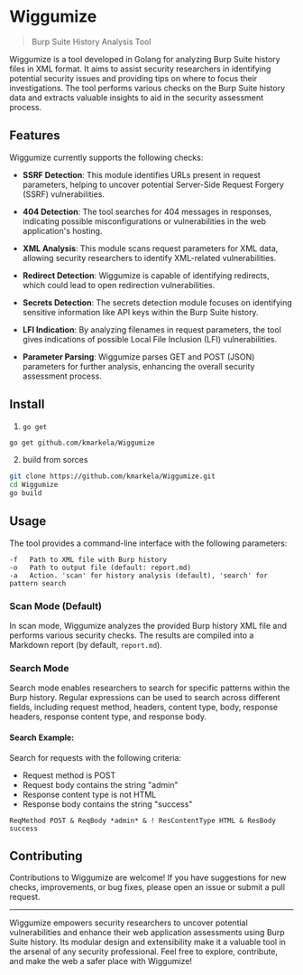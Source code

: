 # Wiggumize

> Burp Suite History Analysis Tool

Wiggumize is a tool developed in Golang for analyzing Burp Suite history files in XML format. It aims to assist security researchers in identifying potential security issues and providing tips on where to focus their investigations. The tool performs various checks on the Burp Suite history data and extracts valuable insights to aid in the security assessment process.

## Features

Wiggumize currently supports the following checks:

- **SSRF Detection**: This module identifies URLs present in request parameters, helping to uncover potential Server-Side Request Forgery (SSRF) vulnerabilities.

- **404 Detection**: The tool searches for 404 messages in responses, indicating possible misconfigurations or vulnerabilities in the web application's hosting.

- **XML Analysis**: This module scans request parameters for XML data, allowing security researchers to identify XML-related vulnerabilities.

- **Redirect Detection**: Wiggumize is capable of identifying redirects, which could lead to open redirection vulnerabilities.

- **Secrets Detection**: The secrets detection module focuses on identifying sensitive information like API keys within the Burp Suite history.

- **LFI Indication**: By analyzing filenames in request parameters, the tool gives indications of possible Local File Inclusion (LFI) vulnerabilities.

- **Parameter Parsing**: Wiggumize parses GET and POST (JSON) parameters for further analysis, enhancing the overall security assessment process.

## Install 

1. `go get`
```bash
go get github.com/kmarkela/Wiggumize
```

2. build from sorces
```bash
git clone https://github.com/kmarkela/Wiggumize.git
cd Wiggumize
go build
```

## Usage

The tool provides a command-line interface with the following parameters:

```shell
-f   Path to XML file with Burp history
-o   Path to output file (default: report.md)
-a   Action. 'scan' for history analysis (default), 'search' for pattern search
```

### Scan Mode (Default)

In scan mode, Wiggumize analyzes the provided Burp history XML file and performs various security checks. The results are compiled into a Markdown report (by default, `report.md`).

### Search Mode

Search mode enables researchers to search for specific patterns within the Burp history. Regular expressions can be used to search across different fields, including request method, headers, content type, body, response headers, response content type, and response body.

#### Search Example:

Search for requests with the following criteria:
- Request method is POST
- Request body contains the string "admin"
- Response content type is not HTML
- Response body contains the string "success"

```shell
ReqMethod POST & ReqBody *admin* & ! ResContentType HTML & ResBody success
```

## Contributing

Contributions to Wiggumize are welcome! If you have suggestions for new checks, improvements, or bug fixes, please open an issue or submit a pull request.

---

Wiggumize empowers security researchers to uncover potential vulnerabilities and enhance their web application assessments using Burp Suite history. Its modular design and extensibility make it a valuable tool in the arsenal of any security professional. Feel free to explore, contribute, and make the web a safer place with Wiggumize!